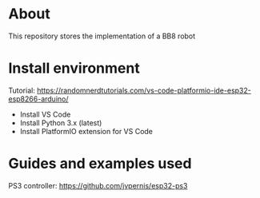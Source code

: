 # About
This repository stores the implementation of a BB8 robot

# Install environment
Tutorial: https://randomnerdtutorials.com/vs-code-platformio-ide-esp32-esp8266-arduino/
- Install VS Code
- Install Python 3.x (latest)
- Install PlatformIO extension for VS Code

# Guides and examples used
PS3 controller: https://github.com/jvpernis/esp32-ps3
